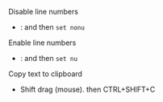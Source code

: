 Disable line numbers
- : and then ```set nonu```

Enable line numbers
- : and then ```set nu```

Copy text to clipboard
- Shift drag (mouse). then CTRL+SHIFT+C
